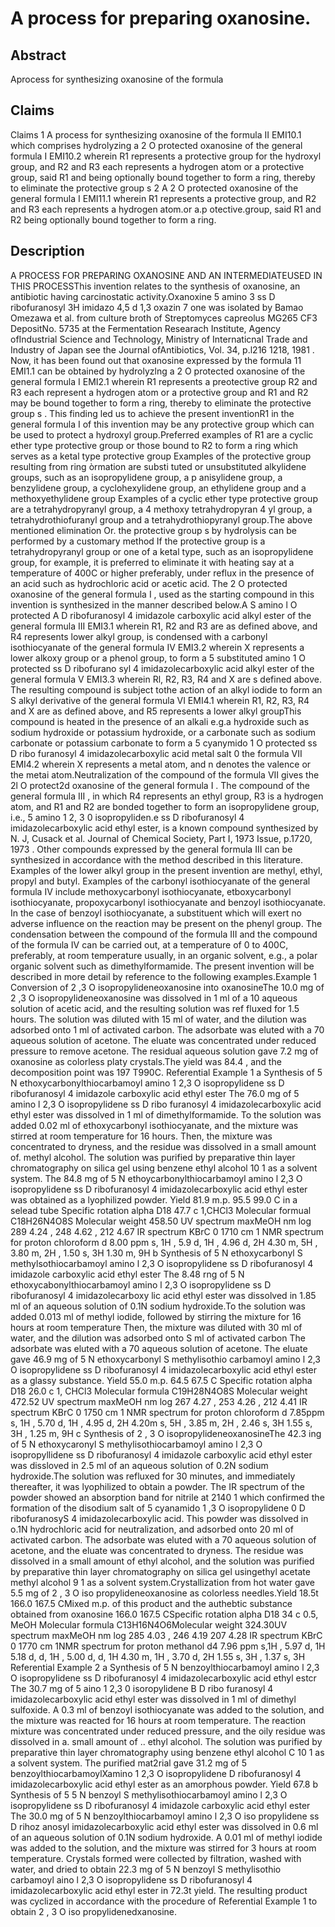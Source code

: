 # A process for preparing oxanosine.

## Abstract
Aprocess for synthesizing oxanosine of the formula

## Claims
Claims 1 A process for synthesizing oxanosine of the formula II EMI10.1 which comprises hydrolyzing a 2 O protected oxanosine of the general formula I EMI10.2 wherein R1 represents a protective group for the hydroxyl group, and R2 and R3 each represents a hydrogen atom or a protective group, said R1 and being optionally bound together to form a ring, thereby to eliminate the protective group s 2 A 2 O protected oxanosine of the general formula I EMI11.1 wherein R1 represents a protective group, and R2 and R3 each represents a hydrogen atom.or a.p otective.group, said R1 and R2 being optionally bound together to form a ring.

## Description
A PROCESS FOR PREPARING OXANOSINE AND AN INTERMEDIATEUSED IN THIS PROCESSThis invention relates to the synthesis of oxanosine, an antibiotic having carcinostatic activity.Oxanoxine 5 amino 3 ss D ribofuranosyl 3H imidazo 4,5 d 1,3 oxazin 7 one was isolated by Bamao Omezawa et al. from culture broth of Streptomyces capreolus MG265 CF3 DepositNo. 5735 at the Fermentation Researach Institute, Agency ofIndustrial Science and Technology, Ministry of Internaticnal Trade and Industry of Japan see the Journal ofAntibiotics, Vol. 34, p.l216 1218, 1981 . Now, it has been found out that oxanosine expressed by the formula 11 EMI1.1 can be obtained by hydrolyzlng a 2 O protected oxanosine of the general formula I EMI2.1 wherein R1 represents a preotective group R2 and R3 each represent a hydrogen atom or a protective group and R1 and R2 may be bound together to form a ring, thereby to eliminate the protective group s . This finding led us to achieve the present inventionR1 in the general formula I of this invention may be any protective group which can be used to protect a hydroxyl group.Preferred examples of R1 are a cyclic ether type protective group or those bound to R2 to form a ring which serves as a ketal type protective group Examples of the protective group resulting from ring òrmation are substi tuted or unsubstituted alkylidene groups, such as an isopropylidene group, a p anisylidene group, a benzylidene group, a cyclohexylidene group, an ethylidene group and a methoxyethylidene group Examples of a cyclic ether type protective group are a tetrahydropyranyl group, a 4 methoxy tetrahydropyran 4 yl group, a tetrahydrothiofuranyl group and a tetrahydrothiopyranyl group.The above mentioned elimination Or. the protective group s by hydrolysis can be performed by a customary method If the protective group is a tetrahydropyranyl group or one of a ketal type, such as an isopropylidene group, for example, it is preferred to eliminate it with heating say at a temperature of 400C or higher preferably, under reflux in the presence of an acid such as hydrochloric acid or acetic acid. The 2 O protected oxanosine of the general formula I , used as the starting compound in this invention is synthesized in the manner described below.A S amino l O protected A D ribofuranosyl 4 imidazole carboxylic acid alkyl ester of the general formula III EMI3.1 wherein R1, R2 and R3 are as defined above, and R4 represents lower alkyl group, is condensed with a carbonyl isothiocyanate of the general formula IV EMI3.2 wherein X represents a lower alkoxy group or a phenol group, to form a 5 substituted amino 1 O protected ss D ribofurano syl 4 imidazolecarboxylic acid alkyl ester of the general formula V EMI3.3 wherein Rl, R2, R3, R4 and X are s defined above. The resulting compound is subject tothe action of an alkyl iodide to form an S alkyl derivative of the general formula VI EMI4.1 wherein R1, R2, R3, R4 and X are as defined above, and R5 represents a lower alkyl groupThis compound is heated in the presence of an alkali e.g.a hydroxide such as sodium hydroxide or potassium hydroxide, or a carbonate such as sodium carbonate or potassium carbonate to form a 5 cyanymido 1 O protected ss D ribo furanosyl 4 imidazolecarboxylic acid metal salt 0 the formula VII EMI4.2 wherein X represents a metal atom, and n denotes the valence or the metai atom.Neutralization of the compound of the formula VII gives the 2l O protect2d oxanosine of the general formula I . The compound of the general formula III , in which R4 represents an ethyl group, R3 is a hydrogen atom, and R1 and R2 are bonded together to form an isopropylidene group, i.e., 5 amino 1 2, 3 0 isopropyliden.e ss D ribofuranosyl 4 imidazolecarboxylic acid ethyl ester, is a known compound synthesized by N. J, Cusack et al. Journal of Chemical Society, Part I, 1973 Issue, p.1720, 1973 . Other compounds expressed by the general formula III can be synthesized in accordance with the method described in this literature. Examples of the lower alkyl group in the present invention are methyl, ethyl, propyl and butyl. Examples of the carbonyl isothiocyanate of the general formula IV include methoxycarbonyl isothiocyanate, etboxycarbonyl isothiocyanate, propoxycarbonyl isothiocyanate and benzoyl isothiocyanate. In the case of benzoyl isothiocyanate, a substituent which will exert no adverse influence on the reaction may be present on the phenyl group. The condensation between the compound of the formula III and the compound of the formula IV can be carried out, at a temperature of 0 to 400C, preferably, at room temperature usually, in an organic solvent, e.g., a polar organic solvent such as dimethylformamide. The present invention will be described in more detail by reference to the following examples.Example 1 Conversion of 2 ,3 O isopropylideneoxanosine into oxanosineThe 10.0 mg of 2 ,3 O isopropylideneoxanosine was dissolved in 1 ml of a 10 aqueous solution of acetic acid, and the resulting solution was ref fluxed for 1.5 hours. The solution was diluted with 15 ml of water, and the dilution was adsorbed onto 1 ml of activated carbon. The adsorbate was eluted with a 70 aqueous solution of acetone. The eluate was concentrated under reduced pressure to remove acetone. The residual aqueous solution gave 7.2 mg of oxanosine as colorless platy crystals.The yield was 84.4 , and the decomposition point was 197 T990C. Referential Example 1 a Synthesis of 5 N ethoxycarbonylthiocarbamoyl amino 1 2,3 O isopropylidene ss D ribofuranosyl 4 imidazole carboxylic acid ethyl ester The 76.0 mg of 5 amino l 2,3 O isopropylidene ss D ribo furanosyl 4 imidazolecarboxylic acid ethyl ester was dissolved in 1 ml of dimethylformamide. To the solution was added 0.02 ml of ethoxycarbonyl isothiocyanate, and the mixture was stirred at room temperature for 16 hours. Then, the mixture was concentrated to dryness, and the residue was dissolved in a small amount of. methyl alcohol. The solution was purified by preparative thin layer chromatography on silica gel using benzene ethyl alcohol 10 1 as a solvent system. The 84.8 mg of 5 N ethoycarbonylthiocarbamoyl amino l 2,3 O isopropylidene ss D ribofuranosyl 4 imidazolecarboxylic acid ethyl ester was obtained as a lyophilized powder. Yield 81.9 m.p. 95.5 99.0 C in a selead tube Specific rotation alpha D18 47.7 c 1,CHCl3 Molecular formual C18H26N4O8S Molecular weight 458.50 UV spectrum maxMeOH nm log 289 4.24 , 248 4.62 , 212 4.67 IR spectrum KBrC 0 1710 cm 1 NMR spectrum for proton chloroform d 8.00 ppm s, 1H , 5.9 d, 1H , 4.96 d, 2H 4.30 m, 5H , 3.80 m, 2H , 1.50 s, 3H 1.30 m, 9H b Synthesis of 5 N ethoxycarbonyl S methylsothiocarbamoyl amino l 2,3 O isopropylidene ss D ribofuranosyl 4 imidazole carboxylic acid ethyl ester The 8.48 rng of 5 N ethoxycabonylthiocarbamoyl amino l 2,3 O isopropylidene ss D ribofuranosyl 4 imidazolecarboxy lic acid ethyl ester was dissolved in 1.85 ml of an aqueous solution of 0.1N sodium hydroxide.To the solution was added 0.013 ml of methyl iodide, followed by stirring the mixture for 16 hours at room temperature Then, the mixture was diluted with 30 ml of water, and the dilution was adsorbed onto S ml of activated carbon The adsorbate was eluted with a 70 aqueous solution of acetone. The eluate gave 46.9 mg of 5 N ethoxycarbonyl S methylisothio carbamoyl amino l 2,3 O isopropylidene ss D ribofuranosyl 4 imidazolecarboxylic acid ethyl ester as a glassy substance. Yield 55.0 m.p. 64.5 67.5 C Specific rotation alpha D18 26.0 c 1, CHCl3 Molecular formula C19H28N4O8S Molecular weight 472.52 UV spectrum maxMeOH nm log 267 4.27 , 253 4.26 , 212 4.41 IR spectrum KBrC 0 1750 cm 1 NMR spectrum for proton chloroform d 7.85ppm s, 1H , 5.70 d, 1H , 4.95 d, 2H 4.20m s, 5H , 3.85 m, 2H , 2.46 s, 3H 1.55 s, 3H , 1.25 m, 9H c Synthesis of 2 , 3 O isopropylideneoxanosineThe 42.3 ing of 5 N ethoxycaronyl S methylisothiocarbamoyl amino l 2,3 O isopropyllidene ss D ribofuranosyl 4 imidazole carboxylic acid ethyl ester was dissloved in 2.5 ml of an aqueous solution of 0.2N sodium hydroxide.The solution was refluxed for 30 minutes, and immediately thereafter, it was lyophilized to obtain a powder. The IR spectrum of the powder showed an absorption band for nitrile at 2140 1 which confirmed the formation of the disodium salt of 5 cyanamido 1 ,3 O isopropylidene 0 D ribofuranosyS 4 imidazolecarboxylic acid. This powder was dissolved in o.1N hydrochloric acid for neutralization, and adsorbed onto 20 ml of activated carbon. The adsorbate was eluted with a 70 aqueous solution of acetone, and the eluate was concentrated to dryness. The residue was dissolved in a small amount of ethyl alcohol, and the solution was purified by preparative thin layer chromatography on silica gel usingethyl acetate methyl alcohol 9 1 as a solvent system.Crystallization from hot water gave 5.5 mg of 2 , 3 O iso propylideneoxanosine as colorless needles.Yield 18.5t 166.0 167.5 CMixed m.p. of this product and the authebtic substance obtained from oxanosine 166.0 167.5 CSpecific rotation alpha D18 34 c 0.5, MeOH Molecular formula C13H16N4O6Molecular weight 324.30UV spectrum maxMeOH nm log 285 4.03 , 246 4.19 207 4.28 IR spectrum KBrC 0 1770 cm 1NMR spectrum for proton methanol d4 7.96 ppm s,1H , 5.97 d, 1H 5.18 d, d, 1H , 5.00 d, d, 1H 4.30 m, 1H , 3.70 d, 2H 1.55 s, 3H , 1.37 s, 3H Referential Example 2 a Synthesis of 5 N benzoylthiocarbamoyl amino l 2,3 O isopropylidene ss D ribofuranosyl 4 imidazolecarboxylic acid ethyl estcr The 30.7 mg of 5 aino 1 2,3 0 isoropylidene B D ribo furanosyl 4 imidazolecarboxylic acid ethyl ester was dissolved in 1 ml of dimethyl sulfoxide. A 0.3 ml of benzoyl isothiocyanate was added to the solution, and the mixture was reacted for 16 hours at room temperature. The reaction mixture was concentrated under reduced pressure, and the oily residue was dissolved in a. small amount of .. ethyl alcohol. The solution was purified by preparative thin layer chromatography using benzene ethyl alcohol C 10 1 as a solvent system. The purified mat2rial gave 31.2 mg of 5 benzoylthiocarbamoylXamino 1 2,3 O isopropylidene D ribofuranosyl 4 imidazolecarboxylic acid ethyl ester as an amorphous powder. Yield 67.8 b Synthesis of 5 5 N benzoyl S methylisothiocarbamoyl amino l 2,3 O isopropylidene ss D ribofuranosyl 4 imidazole carboxylic acid ethyl ester The 30.0 mg of 5 N benzoylthiocarbamoyl amino l 2,3 O iso propylidene ss D rihoz anosyl imidazolecarboxylic acid ethyl ester was dissolved in 0.6 ml of an aqueous solution of 0.1N sodium hydroxide. A 0.01 ml of methyl iodide was added to the solution, and the mixture was stirred for 3 hours at room temperature. Crystals formed were collected by filtration, washed with water, and dried to obtain 22.3 mg of 5 N benzoyl S methylisothio carbamoyl aino l 2,3 O isopropylidene ss D ribofuranosyl 4 imidazolecarboxylic acid ethyl ester in 72.3t yield. The resulting product was cyclized in accordance with the procedure of Referential Example 1 to obtain 2 , 3 O iso propylidenedxanosine.